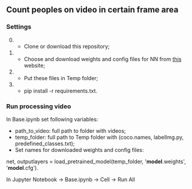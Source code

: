 ## Count peoples on video in certain frame area

### Settings
0) - Clone or download this repository;
1) - Choose and download weights and config files for NN from [this](https://pjreddie.com/media/files/yolov3-spp.weights/, 'pjreddie.com') website;
2) - Put these files in Temp folder;
3) - pip install -r requirements.txt.

### Run processing video
In Base.ipynb set following variables:
  - path_to_video: full path to folder with videos;
  - temp_folder: full path to Temp folder with (coco.names, labelImg.py, predefined_classes.txt);
  - Set names for downloaded weights and config files:
  
  net, outputlayers = load_pretrained_model(temp_folder, '**model**.weights', '**model**.cfg').

In Jupyter Notebook -> Base.ipynb -> Cell -> Run All
                                
                                          


 
